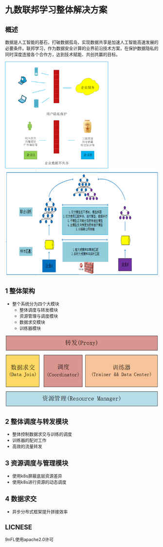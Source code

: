 # 九数联邦学习整体解决方案



## 概述

数据是人工智能的基石，打破数据孤岛，实现数据共享是加速人工智能高速发展的必要条件。联邦学习，作为数据安全计算的业界前沿技术方案，在保护数据隐私的同时深度连接各个合作方，达到技术赋能、共创共赢的目标。

<img src="docs/imgs/p1.png" height = "350" alt="p1" />

<img src="docs/imgs/联邦学习.png" height = "350" alt="p2" />

## 1 整体架构

- 整个系统分为四个大模块
  - 整体调度与转发模块
  - 资源管理与调度模块
  - 数据求交模块
  - 训练器模块

![architecture.png](docs/imgs/architecture.png)

## 2 整体调度与转发模块

- 整体控制数据求交与训练的调度
- 训练器的配对工作
- 高效的流量转发



## 3 资源调度与管理模块

- 使用k8s屏蔽底层资源差异
- 使用k8s进行资源的动态调度



## 4 数据求交

- 异步分布式框架提升拼接效率



## LICNESE

9nFL使用apache2.0许可


